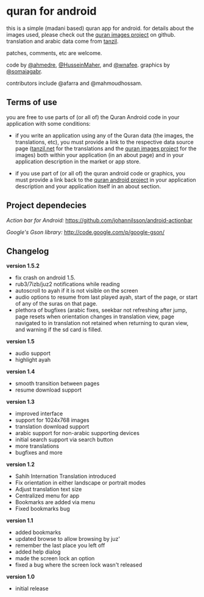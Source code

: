 quran for android
==================================

this is a simple (madani based) quran app for android.  for details about
the images used, please check out the 
[quran images project](http://github.com/quran/quran.com-images) on github.
translation and arabic data come from [tanzil](http://tanzil.net).

patches, comments, etc are welcome.

code by [@ahmedre](http://twitter.com/ahmedre),
[@HusseinMaher](http://twitter.com/husseinmaher),
and [@wnafee](http://twitter.com/wnafee).  graphics by
[@somaiagabr](http://twitter.com/somaiagabr).

contributors include @afarra and @mahmoudhossam.

Terms of use
------------
you are free to use parts of (or all of) the Quran Android code in your
application with some conditions:

* if you write an application using any of the Quran data (the images, the
translations, etc), you must provide a link to the respective data source
page ([tanzil.net](http://tanzil.net) for the translations and the
[quran images project](http://github.com/quran/quran.com-images) for the images)
both within your application (in an about page) and in your application
description in the market or app store.

* if you use part of (or all of) the quran android code or graphics, you
must provide a link back to the [quran android
project](http://github.com/ahmedre/quran_android) in your application
description and your application itself in an about section.

Project dependecies
-------------------
*Action bar for Android:* https://github.com/johannilsson/android-actionbar

*Google's Gson library:* http://code.google.com/p/google-gson/


Changelog
---------
**version 1.5.2**

- fix crash on android 1.5.
- rub3/7izb/juz2 notifications while reading
- autoscroll to ayah if it is not visible on the screen
- audio options to resume from last played ayah, start of the page, or start
  of any of the suras on that page.
- plethora of bugfixes (arabic fixes, seekbar not refreshing after jump, page
  resets when orientation changes in translation view, page navigated to in
  translation not retained when returning to quran view, and warning if the
  sd card is filled.

**version 1.5**

- audio support
- highlight ayah

**version 1.4**

- smooth transition between pages
- resume download support

**version 1.3**

- improved interface
- support for 1024x768 images
- translation download support
- arabic support for non-arabic supporting devices
- initial search support via search button
- more translations
- bugfixes and more

**version 1.2**

- Sahih Internation Translation introduced
- Fix orientation in either landscape or portrait modes
- Adjust translation text size
- Centralized menu for app
- Bookmarks are added via menu
- Fixed bookmarks bug

**version 1.1**

- added bookmarks
- updated browse to allow browsing by juz'
- remember the last place you left off
- added help dialog
- made the screen lock an option
- fixed a bug where the screen lock wasn't released

**version 1.0**

- initial release
